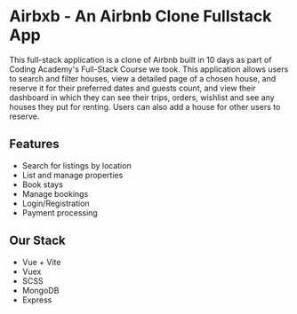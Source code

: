 # Airbxb - An Airbnb Clone Fullstack App

This full-stack application is a clone of Airbnb built in 10 days as part of Coding Academy's Full-Stack Course we took. This application allows users to search and filter houses, view a detailed page of a chosen house, and reserve it for their preferred dates and guests count, and view their dashboard in which they can see their trips, orders, wishlist and see any houses they put for renting. Users can also add a house for other users to reserve.

## Features

- Search for listings by location
- List and manage properties
- Book stays
- Manage bookings
- Login/Registration
- Payment processing

## Our Stack

- Vue + Vite
- Vuex
- SCSS
- MongoDB
- Express
